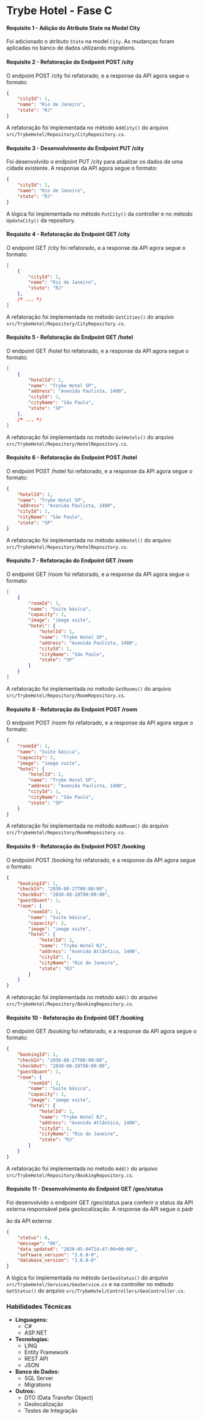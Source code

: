 # Trybe Hotel - Fase C

#### Requisito 1 - Adição do Atributo State na Model City

Foi adicionado o atributo `State` na model `City`. As mudanças foram aplicadas no banco de dados utilizando migrations.

#### Requisito 2 - Refatoração do Endpoint POST /city

O endpoint POST /city foi refatorado, e a response da API agora segue o formato:
```json
{
    "cityId": 1,
    "name": "Rio de Janeiro",
    "state": "RJ"
}
```
A refatoração foi implementada no método `AddCity()` do arquivo `src/TrybeHotel/Repository/CityRepository.cs`.

#### Requisito 3 - Desenvolvimento do Endpoint PUT /city

Foi desenvolvido o endpoint PUT /city para atualizar os dados de uma cidade existente. A response da API agora segue o formato:
```json
{
    "cityId": 1,
    "name": "Rio de Janeiro",
    "state": "RJ"
}
```
A lógica foi implementada no método `PutCity()` da controller e no método `UpdateCity()` da repository.

#### Requisito 4 - Refatoração do Endpoint GET /city

O endpoint GET /city foi refatorado, e a response da API agora segue o formato:
```json
[
    {
        "cityId": 1,
        "name": "Rio de Janeiro",
        "state": "RJ"
    },
    /* ... */
]
```
A refatoração foi implementada no método `GetCities()` do arquivo `src/TrybeHotel/Repository/CityRepository.cs`.

#### Requisito 5 - Refatoração do Endpoint GET /hotel

O endpoint GET /hotel foi refatorado, e a response da API agora segue o formato:
```json
[
    {
        "hotelId": 1,
        "name": "Trybe Hotel SP",
        "address": "Avenida Paulista, 1400",
        "cityId": 1,
        "cityName": "São Paulo",
        "state": "SP"
    },
    /* ... */
]
```
A refatoração foi implementada no método `GetHotels()` do arquivo `src/TrybeHotel/Repository/HotelRepository.cs`.

#### Requisito 6 - Refatoração do Endpoint POST /hotel

O endpoint POST /hotel foi refatorado, e a response da API agora segue o formato:
```json
{
    "hotelId": 1,
    "name": "Trybe Hotel SP",
    "address": "Avenida Paulista, 1400",
    "cityId": 1,
    "cityName": "São Paulo",
    "state": "SP"
}
```
A refatoração foi implementada no método `AddHotel()` do arquivo `src/TrybeHotel/Repository/HotelRepository.cs`.

#### Requisito 7 - Refatoração do Endpoint GET /room

O endpoint GET /room foi refatorado, e a response da API agora segue o formato:
```json
[
    {
        "roomId": 1,
        "name": "Suite básica",
        "capacity": 2,
        "image": "image suite",
        "hotel": {
            "hotelId": 1,
            "name": "Trybe Hotel SP",
            "address": "Avenida Paulista, 1400",
            "cityId": 1,
            "cityName": "São Paulo",
            "state": "SP"
        }
    }
]
```
A refatoração foi implementada no método `GetRooms()` do arquivo `src/TrybeHotel/Repository/RoomRepository.cs`.

#### Requisito 8 - Refatoração do Endpoint POST /room

O endpoint POST /room foi refatorado, e a response da API agora segue o formato:
```json
{
    "roomId": 1,
    "name": "Suite básica",
    "capacity": 2,
    "image": "image suite",
    "hotel": {
        "hotelId": 1,
        "name": "Trybe Hotel SP",
        "address": "Avenida Paulista, 1400",
        "cityId": 1,
        "cityName": "São Paulo",
        "state": "SP"
    }
}
```
A refatoração foi implementada no método `AddRoom()` do arquivo `src/TrybeHotel/Repository/RoomRepository.cs`.

#### Requisito 9 - Refatoração do Endpoint POST /booking

O endpoint POST /booking foi refatorado, e a response da API agora segue o formato:
```json
{
    "bookingId": 1,
    "checkIn": "2030-08-27T00:00:00",
    "checkOut": "2030-08-28T00:00:00",
    "guestQuant": 1,
    "room": {
        "roomId": 1,
        "name": "Suite básica",
        "capacity": 2,
        "image": "image suite",
        "hotel": {
            "hotelId": 1,
            "name": "Trybe Hotel RJ",
            "address": "Avenida Atlântica, 1400",
            "cityId": 1,
            "cityName": "Rio de Janeiro",
            "state": "RJ"
        }
    }
}
```
A refatoração foi implementada no método `Add()` do arquivo `src/TrybeHotel/Repository/BookingRepository.cs`.

#### Requisito 10 - Refatoração do Endpoint GET /booking

O endpoint GET /booking foi refatorado, e a response da API agora segue o formato:
```json
{
    "bookingId": 1,
    "checkIn": "2030-08-27T00:00:00",
    "checkOut": "2030-08-28T00:00:00",
    "guestQuant": 1,
    "room": {
        "roomId": 1,
        "name": "Suite básica",
        "capacity": 2,
        "image": "image suite",
        "hotel": {
            "hotelId": 1,
            "name": "Trybe Hotel RJ",
            "address": "Avenida Atlântica, 1400",
            "cityId": 1,
            "cityName": "Rio de Janeiro",
            "state": "RJ"
        }
    }
}
```
A refatoração foi implementada no método `Add()` do arquivo `src/TrybeHotel/Repository/BookingRepository.cs`.

#### Requisito 11 - Desenvolvimento do Endpoint GET /geo/status

Foi desenvolvido o endpoint GET /geo/status para conferir o status da API externa responsável pela geolocalização. A response da API segue o padr

ão da API externa:
```json
{
    "status": 0,
    "message": "OK",
    "data_updated": "2020-05-04T14:47:00+00:00",
    "software_version": "3.6.0-0",
    "database_version": "3.6.0-0"
}
```
A lógica foi implementada no método `GetGeoStatus()` do arquivo `src/TrybeHotel/Services/GeoService.cs` e na controller no método `GetStatus()` do arquivo `src/TrybeHotel/Controllers/GeoController.cs`.

### Habilidades Técnicas

- **Linguagens:**
  - C#
  - ASP.NET
- **Tecnologias:**
  - LINQ
  - Entity Framework
  - REST API
  - JSON
- **Banco de Dados:**
  - SQL Server
  - Migrations
- **Outros:**
  - DTO (Data Transfer Object)
  - Geolocalização
  - Testes de Integração
